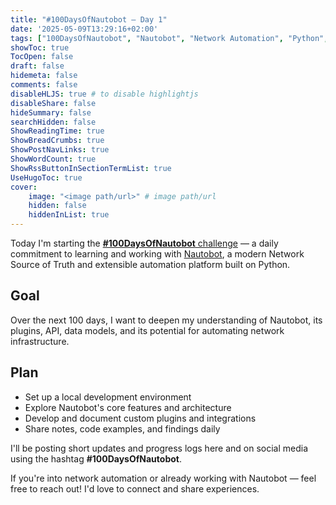 ```yaml
---
title: "#100DaysOfNautobot — Day 1"
date: '2025-05-09T13:29:16+02:00'
tags: ["100DaysOfNautobot", "Nautobot", "Network Automation", "Python", "DevNet"]
showToc: true
TocOpen: false
draft: false
hidemeta: false
comments: false
disableHLJS: true # to disable highlightjs
disableShare: false
hideSummary: false
searchHidden: false
ShowReadingTime: true
ShowBreadCrumbs: true
ShowPostNavLinks: true
ShowWordCount: true
ShowRssButtonInSectionTermList: true
UseHugoToc: true
cover:
    image: "<image path/url>" # image path/url
    hidden: false
    hiddenInList: true
---
```


Today I'm starting the [**#100DaysOfNautobot** challenge](https://github.com/nautobot/100-days-of-nautobot) — a daily commitment to learning and working with [Nautobot](https://www.nautobot.com/), a modern Network Source of Truth and extensible automation platform built on Python.

## Goal

Over the next 100 days, I want to deepen my understanding of Nautobot, its plugins, API, data models, and its potential for automating network infrastructure.

## Plan

- Set up a local development environment  
- Explore Nautobot's core features and architecture  
- Develop and document custom plugins and integrations  
- Share notes, code examples, and findings daily

I'll be posting short updates and progress logs here and on social media using the hashtag **#100DaysOfNautobot**.

If you're into network automation or already working with Nautobot — feel free to reach out! I'd love to connect and share experiences.
